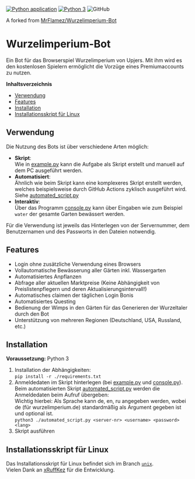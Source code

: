 [![Python application](https://github.com/MasterZydra/WurzelimperiumBot/actions/workflows/python-app.yml/badge.svg)](https://github.com/MasterZydra/WurzelimperiumBot/actions/workflows/python-app.yml)
[![Python 3](https://img.shields.io/badge/python-3-blue.svg)](https://www.python.org/)
![GitHub](https://img.shields.io/github/license/MasterZydra/WurzelimperiumBot)

A forked from [MrFlamez/Wurzelimperium-Bot](https://github.com/MrFlamez/Wurzelimperium-Bot)

# Wurzelimperium-Bot
Ein Bot für das Browserspiel Wurzelimperium von Upjers. Mit ihm wird es den kostenlosen Spielern ermöglicht die Vorzüge eines Premiumaccounts zu nutzen.

**Inhaltsverzeichnis**
- [Verwendung](#verwendung)
- [Features](#features)
- [Installation](#installation)
- [Installationsskript für Linux](#installationsskript-für-linux)

## Verwendung
Die Nutzung des Bots ist über verschiedene Arten möglich:
- **Skript**:  
Wie in [example.py](./example.py) kann die Aufgabe als Skript erstellt und manuell auf dem PC ausgeführt werden.
- **Automatisiert**:  
Ähnlich wie beim Skript kann eine komplexeres Skript erstellt werden, welches beispielsweise durch GitHub Actions zyklisch ausgeführt wird. Siehe [automated_script.py](./automated_script.py)
- **Interaktiv**:  
Über das Programm [console.py](./console.py) kann über Eingaben wie zum Beispiel `water` der gesamte Garten bewässert werden.

Für die Verwendung ist jeweils das Hinterlegen von der Servernummer, dem Benutzernamen und des Passworts in den Dateien notwendig.

## Features
- Login ohne zusätzliche Verwendung eines Browsers
- Vollautomatische Bewässerung aller Gärten inkl. Wassergarten
- Automatisiertes Anpflanzen
- Abfrage aller aktuellen Marktpreise (Keine Abhängigkeit von Preislistenpflegern und deren Aktualisierungsintervall!)
- Automatisches claimen der täglichen Login Bonis
- Automatisiertes Questing
- Bedienung der Wimps in den Gärten für das Generieren der Wurzeltaler durch den Bot
- Unterstützung von mehreren Regionen (Deutschland, USA, Russland, etc.)

## Installation
**Voraussetzung:** Python 3
1. Installation der Abhängigkeiten:  
`pip install -r ./requirements.txt`
2. Anmeldedaten im Skript hinterlegen (bei [example.py](./example.py) und [console.py](./console.py)).  
   Beim automatisierten Skript [automated_script.py](./automated_script.py) werden die Anmeldedaten beim Aufruf übergeben:\
   Wichtig hierbei: Als Sprache kann de, en, ru angegeben werden, wobei de (für wurzelimperium.de) standardmäßig als Argument gegeben ist und optional ist.\
   `python3 ./automated_script.py <server-nr> <username> <password> <lang>`
3. Skript ausführen

## Installationsskript für Linux
Das Installationsskript für Linux befindet sich im Branch [`unix`](https://github.com/MasterZydra/WurzelimperiumBot/tree/unix).  
Vielen Dank an [xRuffKez](https://github.com/xRuffKez) für die Entwicklung.
